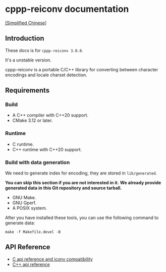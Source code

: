 # cppp-reiconv documentation

[[Simplified Chinese]](zh_CN/README.md)

## Introduction

These docs is for `cppp-reiconv 3.0.0`.

It's a unstable version.

cppp-reiconv is a portable C/C++ library for converting between character
encodings and locale charset detection.

## Requirements

### Build

- A C++ compiler with C++20 support.
- CMake 3.12 or later.

### Runtime

- C runtime.
- C++ runtime with C++20 support.

### Build with data generation

We need to generate index for encoding, they are stored in `lib/generated`.

**You can skip this section if you are not interested in it.**
**We already provide generated data in this Git repository and source tarball.**

- GNU Make.
- GNU Gperf.
- A POSIX system.

After you have installed these tools, you can use the following command to
generate data:

```shell
make -f Makefile.devel -B
```

## API Reference

- [C api reference and iconv compatibility](c-api.md)
- [C++ api reference](cpp-api.md)
